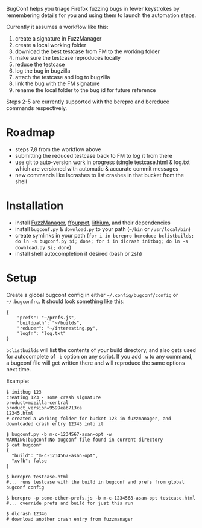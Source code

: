 BugConf helps you triage Firefox fuzzing bugs in fewer keystrokes by remembering details for you
and using them to launch the automation steps.

Currently it assumes a workflow like this:

1. create a signature in FuzzManager
2. create a local working folder
3. download the best testcase from FM to the working folder
4. make sure the testcase reproduces locally
5. reduce the testcase
6. log the bug in bugzilla
7. attach the testcase and log to bugzilla
8. link the bug with the FM signature
9. rename the local folder to the bug id for future reference

Steps 2-5 are currently supported with the bcrepro and bcreduce commands respectively.

Roadmap
=======
- steps 7,8 from the workflow above
- submitting the reduced testcase back to FM to log it from there
- use git to auto-version work in progress (single testcase.html & log.txt which are versioned with
  automatic & accurate commit messages
- new commands like lscrashes to list crashes in that bucket from the shell

Installation
============
- install [FuzzManager](/MozillaSecurity/FuzzManager), [ffpuppet](/MozillaSecurity/FFPuppet), [lithium](/MozillaSecurity/lithium), and their dependencies
- install `bugconf.py` & `download.py` to your path (`~/bin` or `/usr/local/bin`)
- create symlinks in your path (`for i in bcrepro bcreduce bclistbuilds; do ln -s bugconf.py $i; done; for i in dlcrash initbug; do ln -s download.py $i; done`)
- install shell autocompletion if desired (bash or zsh)

Setup
=====
Create a global bugconf config in either `~/.config/bugconf/config` or `~/.bugconfrc`. It should look something like this:

    {
        "prefs": "~/prefs.js",
        "buildpath": "~/builds",
        "reducer": "~/interesting.py",
        "logfn": "log.txt"
    }

`bclistbuilds` will list the contents of your build directory, and also gets used for autocomplete of `-b` option on any script.
If you add `-w` to any command, a bugconf file will get written there and will reproduce the same options next time.

Example:

    $ initbug 123
    creating 123 - some crash signature
    product=mozilla-central
    product_version=9599eab713ca
    12345.html
    # created a working folder for bucket 123 in fuzzmanager, and downloaded crash entry 12345 into it
    
    $ bugconf.py -b m-c-1234567-asan-opt -w
    WARNING:bugconf:No bugconf file found in current directory
    $ cat bugconf
    {
      "build": "m-c-1234567-asan-opt",
      "xvfb": false
    }
    
    $ bcrepro testcase.html
    #... runs testcase with the build in bugconf and prefs from global bugconf config
    
    $ bcrepro -p some-other-prefs.js -b m-c-1234568-asan-opt testcase.html
    #... override prefs and build for just this run
    
    $ dlcrash 12346
    # download another crash entry from fuzzmanager

